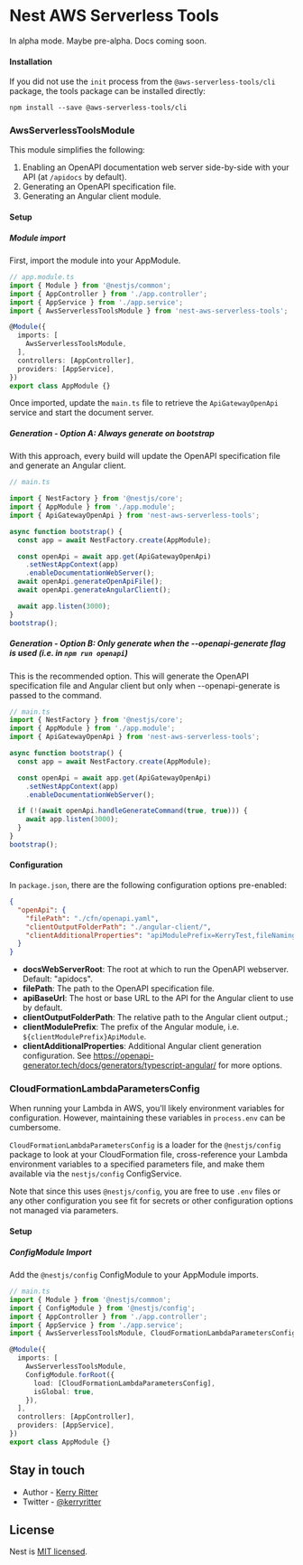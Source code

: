# Nest AWS Serverless Tools

In alpha mode. Maybe pre-alpha. Docs coming soon.

#### Installation

If you did not use the `init` process from the `@aws-serverless-tools/cli` package, the tools package can be installed directly:

`npm install --save @aws-serverless-tools/cli`

### AwsServerlessToolsModule

This module simplifies the following:

1. Enabling an OpenAPI documentation web server side-by-side with your API (at `/apidocs` by default).
2. Generating an OpenAPI specification file.
3. Generating an Angular client module.

#### Setup

##### Module import

First, import the module into your AppModule.

```ts
// app.module.ts
import { Module } from '@nestjs/common';
import { AppController } from './app.controller';
import { AppService } from './app.service';
import { AwsServerlessToolsModule } from 'nest-aws-serverless-tools';

@Module({
  imports: [
    AwsServerlessToolsModule,
  ],
  controllers: [AppController],
  providers: [AppService],
})
export class AppModule {}
```

Once imported, update the `main.ts` file to retrieve the `ApiGatewayOpenApi` service and start the document server.

##### Generation - Option A: Always generate on bootstrap

With this approach, every build will update the OpenAPI specification file and generate an Angular client.

```ts
// main.ts

import { NestFactory } from '@nestjs/core';
import { AppModule } from './app.module';
import { ApiGatewayOpenApi } from 'nest-aws-serverless-tools';

async function bootstrap() {
  const app = await NestFactory.create(AppModule);

  const openApi = await app.get(ApiGatewayOpenApi)
    .setNestAppContext(app)
    .enableDocumentationWebServer();
  await openApi.generateOpenApiFile();
  await openApi.generateAngularClient();

  await app.listen(3000);
}
bootstrap();
```

##### Generation - Option B: Only generate when the --openapi-generate flag is used (i.e. in `npm run openapi`)

This is the recommended option. This will generate the OpenAPI specification file and Angular client but only when --openapi-generate is passed to the command.

```ts
// main.ts
import { NestFactory } from '@nestjs/core';
import { AppModule } from './app.module';
import { ApiGatewayOpenApi } from 'nest-aws-serverless-tools';

async function bootstrap() {
  const app = await NestFactory.create(AppModule);

  const openApi = await app.get(ApiGatewayOpenApi)
    .setNestAppContext(app)
    .enableDocumentationWebServer();

  if (!(await openApi.handleGenerateCommand(true, true))) {
    await app.listen(3000);
  }
}
bootstrap();
```

#### Configuration

In `package.json`, there are the following configuration options pre-enabled:

```json
{
  "openApi": {
    "filePath": "./cfn/openapi.yaml",
    "clientOutputFolderPath": "./angular-client/",
    "clientAdditionalProperties": "apiModulePrefix=KerryTest,fileNaming=kebab-case,stringEnums=true,taggedUnions=true"
  }
}
```

* **docsWebServerRoot**: The root at which to run the OpenAPI webserver. Default: "apidocs".
* **filePath**: The path to the OpenAPI specification file.
* **apiBaseUrl**: The host or base URL to the API for the Angular client to use by default.
* **clientOutputFolderPath**: The relative path to the Angular client output.;
* **clientModulePrefix**: The prefix of the Angular module, i.e. `${clientModulePrefix}ApiModule`.
* **clientAdditionalProperties**: Additional Angular client generation configuration. See https://openapi-generator.tech/docs/generators/typescript-angular/ for more options.


### CloudFormationLambdaParametersConfig

When running your Lambda in AWS, you'll likely environment variables for configuration. However, maintaining these variables in `process.env` can be cumbersome. 

`CloudFormationLambdaParametersConfig` is a loader for the `@nestjs/config` package to look at your CloudFormation file, cross-reference your Lambda environment variables to a specified parameters file, and make them available via the `nestjs/config` ConfigService.

Note that since this uses `@nestjs/config`, you are free to use `.env` files or any other configuration you see fit for secrets or other configuration options not managed via parameters.

#### Setup

##### ConfigModule Import

Add the `@nestjs/config` ConfigModule to your AppModule imports.

```ts
// main.ts
import { Module } from '@nestjs/common';
import { ConfigModule } from '@nestjs/config';
import { AppController } from './app.controller';
import { AppService } from './app.service';
import { AwsServerlessToolsModule, CloudFormationLambdaParametersConfig } from 'nest-aws-serverless-tools';

@Module({
  imports: [
    AwsServerlessToolsModule,
    ConfigModule.forRoot({
      load: [CloudFormationLambdaParametersConfig],
      isGlobal: true,
    }),
  ],
  controllers: [AppController],
  providers: [AppService],
})
export class AppModule {}
```

## Stay in touch

- Author - [Kerry Ritter](http://kerryritter.com)
- Twitter - [@kerryritter](https://twitter.com/kerryritter)

## License

  Nest is [MIT licensed](LICENSE).
